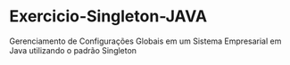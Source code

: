 # Exercicio-Singleton-JAVA
Gerenciamento de Configurações Globais em um Sistema Empresarial em Java utilizando o padrão Singleton

